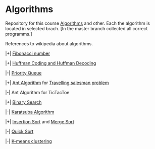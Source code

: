 # Algorithms
Repository for this course [Algorithms](https://stepik.org/course/217/syllabus) and other.
Each the algorithm is located in selected brach. [In the master branch collected all correct programms.]

References to wikipedia about algorithms.

|+| [Fibonacci number](https://en.wikipedia.org/wiki/Fibonacci_number)

|+| [Huffman Coding and Huffman Decoding](https://en.wikipedia.org/wiki/Huffman_coding)

|-| [Priority Queue](https://en.wikipedia.org/wiki/Priority_queue)

|+| [Ant Algorithm](https://en.wikipedia.org/wiki/Ant_colony_optimization_algorithms) for [Travelling salesman problem](https://en.wikipedia.org/wiki/Travelling_salesman_problem)

|-| Ant Algorithm for TicTacToe

|+| [Binary Search](https://en.wikipedia.org/wiki/Binary_search_algorithm)

|-| [Karatsuba Algorithm](https://en.wikipedia.org/wiki/Karatsuba_algorithm)

|+| [Insertion Sort](https://en.wikipedia.org/wiki/Insertion_sort) and [Merge Sort](https://en.wikipedia.org/wiki/Merge_sort)

|-| [Quick Sort](https://en.wikipedia.org/wiki/Quicksort)

|-| [K-means clustering](https://en.wikipedia.org/wiki/K-means_clustering)


